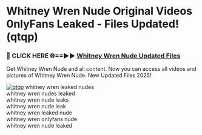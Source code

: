 # Whitney Wren Nude Original Videos 0nlyFans Leaked - Files Updated! (qtqp)

<h3>🔴 CLICK HERE 🌐==►► <a href="https://tinyurl.com/5h6xmrr3" rel="nofollow">Whitney Wren Nude Updated Files</a></h3>

Get Whitney Wren Nude and all content. Now you can access all videos and pictures of Whitney Wren Nude. New Updated Files 2025!

[![qtqp](https://i.imgur.com/KVD873Z.gif)](https://tinyurl.com/5h6xmrr3)
whitney wren leaked nudes<br>
whitney wren nudes leaked<br>
whitney wren nude leaks<br>
whitney wren nude leak<br>
whitney wren leaked nude<br>
whitney wren onlyfans nude<br>
whitney wren nude leaked